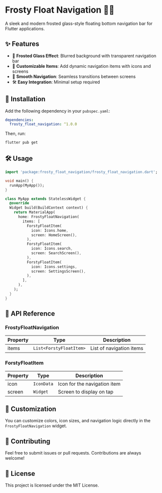 # Frosty Float Navigation 🧊🚀

A sleek and modern frosted glass-style floating bottom navigation bar for Flutter applications.

## ✨ Features

* 🌟 **Frosted Glass Effect**: Blurred background with transparent navigation bar
* 🧩 **Customizable Items**: Add dynamic navigation items with icons and screens
* 🎯 **Smooth Navigation**: Seamless transitions between screens
* 🛠️ **Easy Integration**: Minimal setup required

## 📲 Installation

Add the following dependency in your `pubspec.yaml`:

```yaml
dependencies:
  frosty_float_navigation: ^1.0.0
```

Then, run:

```bash
flutter pub get
```

## 🛠️ Usage

```dart
import 'package:frosty_float_navigation/frosty_float_navigation.dart';

void main() {
  runApp(MyApp());
}

class MyApp extends StatelessWidget {
  @override
  Widget build(BuildContext context) {
    return MaterialApp(
      home: FrostyFloatNavigation(
        items: [
          ForstyFloatItem(
            icon: Icons.home,
            screen: HomeScreen(),
          ),
          ForstyFloatItem(
            icon: Icons.search,
            screen: SearchScreen(),
          ),
          ForstyFloatItem(
            icon: Icons.settings,
            screen: SettingsScreen(),
          ),
        ],
      ),
    );
  }
}
```

## 📝 API Reference

### FrostyFloatNavigation

| Property | Type | Description |
|----------|------|-------------|
| items | `List<ForstyFloatItem>` | List of navigation items |

### ForstyFloatItem

| Property | Type | Description |
|----------|------|-------------|
| icon | `IconData` | Icon for the navigation item |
| screen | `Widget` | Screen to display on tap |

## 🎨 Customization

You can customize colors, icon sizes, and navigation logic directly in the `FrostyFloatNavigation` widget.

## 🤝 Contributing

Feel free to submit issues or pull requests. Contributions are always welcome!

## 📜 License

This project is licensed under the MIT License.